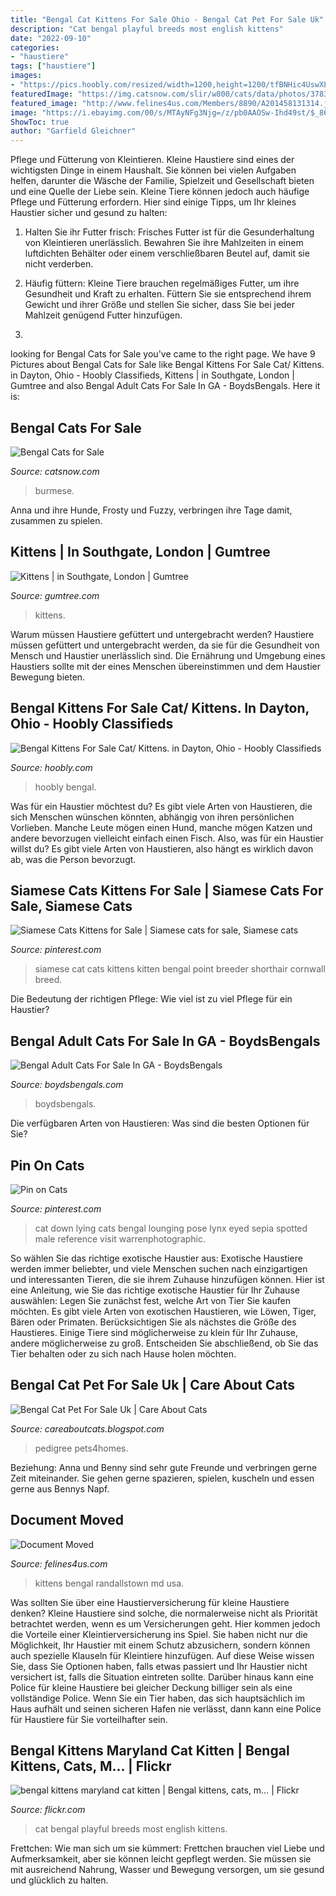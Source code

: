 ```yaml
---
title: "Bengal Cat Kittens For Sale Ohio - Bengal Cat Pet For Sale Uk"
description: "Cat bengal playful breeds most english kittens"
date: "2022-09-10"
categories:
- "haustiere"
tags: ["haustiere"]
images:
- "https://pics.hoobly.com/resized/width=1200,height=1200/tfBNHic4UswXL.jpg"
featuredImage: "https://img.catsnow.com/slir/w800/cats/data/photos/3783/1598734338/cat-for-sale-in-hudson-fl.jpg"
featured_image: "http://www.felines4us.com/Members/8890/A201458131314.jpg"
image: "https://i.ebayimg.com/00/s/MTAyNFg3Njg=/z/pb0AAOSw-Ihd49st/$_86.JPG"
ShowToc: true
author: "Garfield Gleichner"
---
```



Pflege und Fütterung von Kleintieren.
Kleine Haustiere sind eines der wichtigsten Dinge in einem Haushalt. Sie können bei vielen Aufgaben helfen, darunter die Wäsche der Familie, Spielzeit und Gesellschaft bieten und eine Quelle der Liebe sein. Kleine Tiere können jedoch auch häufige Pflege und Fütterung erfordern. Hier sind einige Tipps, um Ihr kleines Haustier sicher und gesund zu halten:
1. Halten Sie ihr Futter frisch: Frisches Futter ist für die Gesunderhaltung von Kleintieren unerlässlich. Bewahren Sie ihre Mahlzeiten in einem luftdichten Behälter oder einem verschließbaren Beutel auf, damit sie nicht verderben.

2. Häufig füttern: Kleine Tiere brauchen regelmäßiges Futter, um ihre Gesundheit und Kraft zu erhalten. Füttern Sie sie entsprechend ihrem Gewicht und ihrer Größe und stellen Sie sicher, dass Sie bei jeder Mahlzeit genügend Futter hinzufügen.

3.

	

		
looking for Bengal Cats for Sale you've came to the right page. We have 9 Pictures about Bengal Cats for Sale like Bengal Kittens For Sale Cat/ Kittens. in Dayton, Ohio - Hoobly Classifieds, Kittens | in Southgate, London | Gumtree and also Bengal Adult Cats For Sale In GA - BoydsBengals. Here it is:
		
    
## Bengal Cats For Sale

<img loading=lazy src="https://img.catsnow.com/slir/w800/cats/data/photos/3783/1598734338/cat-for-sale-in-hudson-fl.jpg" onerror="this.onerror=null;this.src='https://tse1.mm.bing.net/th?id=OIP.k9gk_D0wUjGqFi8ZIXtcgQHaHa&amp;pid=15.1';" alt="Bengal Cats for Sale">

_Source: catsnow.com_

>burmese. 

	

Anna und ihre Hunde, Frosty und Fuzzy, verbringen ihre Tage damit, zusammen zu spielen.

    
## Kittens | In Southgate, London | Gumtree

<img loading=lazy src="https://i.ebayimg.com/00/s/MTAyNFg3Njg=/z/pb0AAOSw-Ihd49st/$_86.JPG" onerror="this.onerror=null;this.src='https://tse4.mm.bing.net/th?id=OIP.hcwieL4VdhswF-H9ZkyErAHaJ4&amp;pid=15.1';" alt="Kittens | in Southgate, London | Gumtree">

_Source: gumtree.com_

>kittens. 

	

Warum müssen Haustiere gefüttert und untergebracht werden?
Haustiere müssen gefüttert und untergebracht werden, da sie für die Gesundheit von Mensch und Haustier unerlässlich sind. Die Ernährung und Umgebung eines Haustiers sollte mit der eines Menschen übereinstimmen und dem Haustier Bewegung bieten.

    
## Bengal Kittens For Sale Cat/ Kittens. In Dayton, Ohio - Hoobly Classifieds

<img loading=lazy src="https://pics.hoobly.com/resized/width=1200,height=1200/tfBNHic4UswXL.jpg" onerror="this.onerror=null;this.src='https://tse1.mm.bing.net/th?id=OIP.jtvuy75lOijAv5B45NR9_gHaFa&amp;pid=15.1';" alt="Bengal Kittens For Sale Cat/ Kittens. in Dayton, Ohio - Hoobly Classifieds">

_Source: hoobly.com_

>hoobly bengal. 

	

Was für ein Haustier möchtest du?
Es gibt viele Arten von Haustieren, die sich Menschen wünschen könnten, abhängig von ihren persönlichen Vorlieben. Manche Leute mögen einen Hund, manche mögen Katzen und andere bevorzugen vielleicht einfach einen Fisch. Also, was für ein Haustier willst du? Es gibt viele Arten von Haustieren, also hängt es wirklich davon ab, was die Person bevorzugt.

    
## Siamese Cats Kittens For Sale | Siamese Cats For Sale, Siamese Cats

<img loading=lazy src="https://i.pinimg.com/736x/0a/60/bb/0a60bb53ba341eac544a1ce428cca570--siamese-cat-kitten-for-sale.jpg" onerror="this.onerror=null;this.src='https://tse1.mm.bing.net/th?id=OIP.faVcCeuIolt6I9_BjcyzHQHaK9&amp;pid=15.1';" alt="Siamese Cats Kittens for Sale | Siamese cats for sale, Siamese cats">

_Source: pinterest.com_

>siamese cat cats kittens kitten bengal point breeder shorthair cornwall breed. 

	

Die Bedeutung der richtigen Pflege: Wie viel ist zu viel Pflege für ein Haustier?

    
## Bengal Adult Cats For Sale In GA - BoydsBengals

<img loading=lazy src="https://boydsbengals.com/wp-content/uploads/2020/05/Photo3-1-1024x1024.jpg" onerror="this.onerror=null;this.src='https://tse4.mm.bing.net/th?id=OIP.M-hP7YJQwOM9-U_Wj1c85gHaHa&amp;pid=15.1';" alt="Bengal Adult Cats For Sale In GA - BoydsBengals">

_Source: boydsbengals.com_

>boydsbengals. 

	

Die verfügbaren Arten von Haustieren: Was sind die besten Optionen für Sie?

    
## Pin On Cats

<img loading=lazy src="https://i.pinimg.com/736x/ef/e9/49/efe9497031512971a872d2fffa9e749e--bengal-cats-search.jpg" onerror="this.onerror=null;this.src='https://tse3.mm.bing.net/th?id=OIP.wu_xfz7nrsy_Kch8Luz70AHaEV&amp;pid=15.1';" alt="Pin on Cats">

_Source: pinterest.com_

>cat down lying cats bengal lounging pose lynx eyed sepia spotted male reference visit warrenphotographic. 

	

So wählen Sie das richtige exotische Haustier aus:
Exotische Haustiere werden immer beliebter, und viele Menschen suchen nach einzigartigen und interessanten Tieren, die sie ihrem Zuhause hinzufügen können. Hier ist eine Anleitung, wie Sie das richtige exotische Haustier für Ihr Zuhause auswählen: Legen Sie zunächst fest, welche Art von Tier Sie kaufen möchten. Es gibt viele Arten von exotischen Haustieren, wie Löwen, Tiger, Bären oder Primaten. Berücksichtigen Sie als nächstes die Größe des Haustieres. Einige Tiere sind möglicherweise zu klein für Ihr Zuhause, andere möglicherweise zu groß. Entscheiden Sie abschließend, ob Sie das Tier behalten oder zu sich nach Hause holen möchten.

    
## Bengal Cat Pet For Sale Uk | Care About Cats

<img loading=lazy src="https://i.pinimg.com/736x/68/c3/7d/68c37db8a74798314dcf2a11ec1acf16--bengal-kittens-html.jpg" onerror="this.onerror=null;this.src='https://tse2.mm.bing.net/th?id=OIP.4Q1qrqI7Ppiwl5aot8h7WwHaJ3&amp;pid=15.1';" alt="Bengal Cat Pet For Sale Uk | Care About Cats">

_Source: careaboutcats.blogspot.com_

>pedigree pets4homes. 

	

Beziehung: Anna und Benny sind sehr gute Freunde und verbringen gerne Zeit miteinander. Sie gehen gerne spazieren, spielen, kuscheln und essen gerne aus Bennys Napf.

    
## Document Moved

<img loading=lazy src="http://www.felines4us.com/Members/8890/A201458131314.jpg" onerror="this.onerror=null;this.src='https://tse2.mm.bing.net/th?id=OIP.iCOLBQ2O7cuw_YMrn9D0ZgEsDh&amp;pid=15.1';" alt="Document Moved">

_Source: felines4us.com_

>kittens bengal randallstown md usa. 

	

Was sollten Sie über eine Haustierversicherung für kleine Haustiere denken?
Kleine Haustiere sind solche, die normalerweise nicht als Priorität betrachtet werden, wenn es um Versicherungen geht. Hier kommen jedoch die Vorteile einer Kleintierversicherung ins Spiel. Sie haben nicht nur die Möglichkeit, Ihr Haustier mit einem Schutz abzusichern, sondern können auch spezielle Klauseln für Kleintiere hinzufügen. Auf diese Weise wissen Sie, dass Sie Optionen haben, falls etwas passiert und Ihr Haustier nicht versichert ist, falls die Situation eintreten sollte. Darüber hinaus kann eine Police für kleine Haustiere bei gleicher Deckung billiger sein als eine vollständige Police. Wenn Sie ein Tier haben, das sich hauptsächlich im Haus aufhält und seinen sicheren Hafen nie verlässt, dann kann eine Police für Haustiere für Sie vorteilhafter sein.

    
## Bengal Kittens Maryland Cat Kitten | Bengal Kittens, Cats, M… | Flickr

<img loading=lazy src="https://live.staticflickr.com/5169/5256735728_507f343ef1_z.jpg" onerror="this.onerror=null;this.src='https://tse2.mm.bing.net/th?id=OIP.PpFQPlOViyJ4PkddQSgq_QHaFj&amp;pid=15.1';" alt="bengal kittens maryland cat kitten | Bengal kittens, cats, m… | Flickr">

_Source: flickr.com_

>cat bengal playful breeds most english kittens. 

	

Frettchen: Wie man sich um sie kümmert: Frettchen brauchen viel Liebe und Aufmerksamkeit, aber sie können leicht gepflegt werden. Sie müssen sie mit ausreichend Nahrung, Wasser und Bewegung versorgen, um sie gesund und glücklich zu halten.

